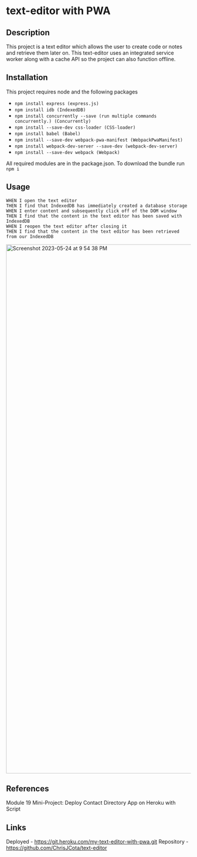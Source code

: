 # text-editor with PWA

## Description
This project is a text editor which allows the user to create code or notes and retrieve them later on. This text-editor uses an integrated service
worker along with a cache API so the project can also function offline.

## Installation
This project requires node and the following packages
* `npm install express (express.js)`
* `npm install idb (IndexedDB)`
* `npm install concurrently --save (run multiple commands concurrently.) (Concurrently)`
* `npm install --save-dev css-loader (CSS-loader)`
* `npm install babel (Babel)`
* `npm install --save-dev webpack-pwa-manifest (WebpackPwaManifest)`
* `npm install webpack-dev-server --save-dev (webpack-dev-server)`
* `npm install --save-dev webpack (Webpack)`

All required modules are in the package.json. To download the bundle run `npm i`

## Usage

``````
WHEN I open the text editor
THEN I find that IndexedDB has immediately created a database storage
WHEN I enter content and subsequently click off of the DOM window
THEN I find that the content in the text editor has been saved with IndexedDB
WHEN I reopen the text editor after closing it
THEN I find that the content in the text editor has been retrieved from our IndexedDB
``````
<img width="1440" alt="Screenshot 2023-05-24 at 9 54 38 PM" src="https://github.com/ChrisJCota/text-editor/assets/118009584/7e34ce95-44a2-4045-a20d-df5100d4ba39">

## References

Module 19 Mini-Project: Deploy Contact Directory App on Heroku with Script

## Links 

Deployed - https://git.heroku.com/my-text-editor-with-pwa.git
Repository - https://github.com/ChrisJCota/text-editor
